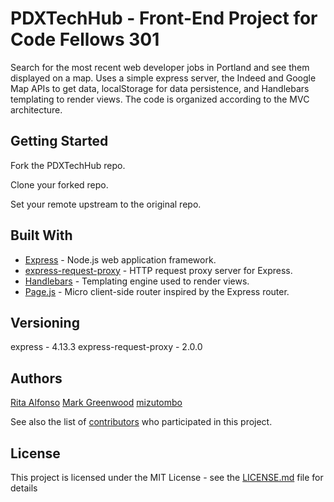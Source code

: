 # PDXTechHub - Front-End Project for Code Fellows 301

Search for the most recent web developer jobs in Portland and see them displayed on a map. Uses a simple express server, the Indeed and Google Map APIs to get data, localStorage for data persistence, and Handlebars templating to render views.  The code is organized according to the MVC architecture.

## Getting Started

Fork the PDXTechHub repo.

Clone your forked repo.

Set your remote upstream to the original repo.


## Built With

* [Express](https://expressjs.com) - Node.js web application framework.
* [express-request-proxy](https://www.npmjs.com/package/express-request-proxy) - HTTP request proxy server for Express.
* [Handlebars](handlebarsjs.com) - Templating engine used to render views.
* [Page.js](https://visionmedia.github.io/page.js/) - Micro client-side router inspired by the Express router.

## Versioning

express - 4.13.3
express-request-proxy - 2.0.0

## Authors

[Rita Alfonso](https://github.com/alfonsotech)
[Mark Greenwood](https://github.com/markgreenwood)
[mizutombo](https://github.com/mizutombo)

See also the list of [contributors](https://github.com/markgreenwood/PDXTechHub/graphs/contributors) who participated in this project.

## License

This project is licensed under the MIT License - see the [LICENSE.md](LICENSE.md) file for details

